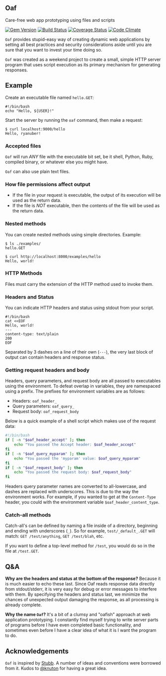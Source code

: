 Oaf
---

Care-free web app prototyping using files and scripts

[![Gem Version](https://badge.fury.io/rb/oaf.png)](http://badge.fury.io/rb/oaf)
[![Build Status](https://travis-ci.org/ryanuber/oaf.png)](https://travis-ci.org/ryanuber/oaf)
[![Coverage Status](https://coveralls.io/repos/ryanuber/oaf/badge.png)](https://coveralls.io/r/ryanuber/oaf)
[![Code
Climate](https://codeclimate.com/github/ryanuber/oaf.png)](https://codeclimate.com/github/ryanuber/oaf)

`Oaf` provides stupid-easy way of creating dynamic web applications by setting
all best practices and security considerations aside until you are sure that you
want to invest your time doing so.

`Oaf` was created as a weekend project to create a small, simple HTTP server
program that uses script execution as its primary mechanism for generating
responses.

Example
-------

Create an executable file named `hello.GET`:
```
#!/bin/bash
echo "Hello, ${USER}!"
```

Start the server by running the `oaf` command, then make a request:
```
$ curl localhost:9000/hello
Hello, ryanuber!
```

### Accepted files
`Oaf` will run *ANY* file with the executable bit set, be it shell, Python, Ruby,
compiled binary, or whatever else you might have.

`Oaf` can also use plain text files.

### How file permissions affect output
* If the file in your request is executable, the output of its execution will
  be used as the return data.
* If the file is *NOT* executable, then the contents of the file will be used
  as the return data.

### Nested methods
You can create nested methods using simple directories. Example:
```
$ ls ./examples/
hello.GET

$ curl http://localhost:8000/examples/hello
Hello, world!
```

### HTTP Methods
Files must carry the extension of the HTTP method used to invoke them.

### Headers and Status
You can indicate HTTP headers and status using stdout from your script.

```
#!/bin/bash
cat <<EOF
Hello, world!
---
content-type: text/plain
200
EOF
```

Separated by 3 dashes on a line of their own (`---`), the very last block
of output can contain headers and response status.

### Getting request headers and body
Headers, query parameters, and request body are all passed to executables using
the environment. To defeat overlap in variables, they are namespaced using a
prefix. The prefixes for environment variables are as follows:

* Headers: `oaf_header_`
* Query parameters: `oaf_query_`
* Request body: `oaf_request_body`

Below is a quick example of a shell script which makes use of the request data:
```bash
#!/bin/bash
if [ -n "$oaf_header_accept" ]; then
    echo "You passed the Accept header: $oaf_header_accept"
fi
if [ -n "$oaf_query_myparam" ]; then
    echo "You passed the 'myparam' value: $oaf_query_myparam"
fi
if [ -n "$oaf_request_body" ]; then
    echo "You passed the request body: $oaf_request_body"
fi
```

Headers query parameter names are converted to all-lowercase, and dashes are
replaced with underscores. This is due to the way the environment works. For
example, if you wanted to get at the `Content-Type` header, you could with the
environment variable `$oaf_header_content_type`.

### Catch-all methods
Catch-all's can be defined by naming a file inside of a directory, beginning and
ending with underscores (`_`). So for example, `test/_default_.GET` will match:
`GET /test/anything`, `GET /test/blah`, etc.

If you want to define a top-level method for `/test`, you would do so in the
file at `/test.GET`.

Q&A
---
**Why are the headers and status at the bottom of the response?**
Because it is much easier to echo these last. Since Oaf reads response
data directly from stdout/stderr, it is very easy for debug or error messages
to interfere with them. By specifying the headers and status last, we minimize
the chances of unexpected output damaging the response, as all processing is
already complete.

**Why the name `Oaf`?**
It's a bit of a clumsy and "oafish" approach at web application prototyping. I
constantly find myself trying to write server parts of programs before I have
even completed basic functionality, and sometimes even before I have a clear
idea of what it is I want the program to do.

Acknowledgements
----------------

`Oaf` is inspired by [Stubb](https://github.com/knuton/stubb). A number of ideas
and conventions were borrowed from it. Kudos to
[@knuton](https://github.com/knuton) for having a great idea.
